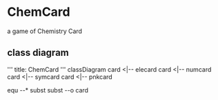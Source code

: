 # ChemCard
a game of Chemistry Card

## class diagram

'''
title: ChemCard
'''
classDiagram
  card <|-- elecard
  card <|-- numcard
  card <|-- symcard
  card <|-- pnkcard
  
  equ --* subst
  subst --o card
  
